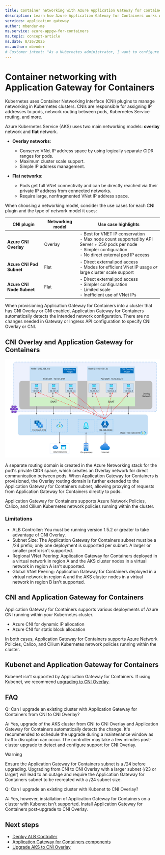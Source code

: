 ```yaml
---
title: Container networking with Azure Application Gateway for Containers
description: Learn how Azure Application Gateway for Containers works with different container networking interfaces.
services: application gateway
author: mbender-ms
ms.service: azure-appgw-for-containers
ms.topic: concept-article
ms.date: 8/26/2025
ms.author: mbender
# Customer intent: "As a Kubernetes administrator, I want to configure and deploy Application Gateway for Containers with different CNI plugins, so that I can manage networking efficiently and ensure seamless connectivity between pods in my Azure Kubernetes Service cluster."
---
```


# Container networking with Application Gateway for Containers

Kubernetes uses Container Networking Interface (CNI) plugins to manage networking in Kubernetes clusters. CNIs are responsible for assigning IP addresses to pods, network routing between pods, Kubernetes Service routing, and more.

Azure Kubernetes Service (AKS) uses two main networking models: **overlay** network and **flat** network.

* **Overlay networks**:
  * Conserve VNet IP address space by using logically separate CIDR ranges for pods.
  * Maximum cluster scale support.
  * Simple IP address management.
  
* **Flat networks**:
  * Pods get full VNet connectivity and can be directly reached via their private IP address from connected networks.
  * Require large, nonfragmented VNet IP address space.

When choosing a networking model, consider the use cases for each CNI plugin and the type of network model it uses:

| CNI plugin | Networking model | Use case highlights |
|-------------|----------------------|-----------------------|
| **Azure CNI Overlay** | Overlay | - Best for VNET IP conservation<br/>- Max node count supported by API Server + 250 pods per node<br/>- Simpler configuration<br/> - No direct external pod IP access |
| **Azure CNI Pod Subnet** | Flat | - Direct external pod access<br/>- Modes for efficient VNet IP usage _or_ large cluster scale support |
| **Azure CNI Node Subnet** | Flat | - Direct external pod access<br/>- Simpler configuration <br/>- Limited scale <br/>- Inefficient use of VNet IPs |

When provisioning Application Gateway for Containers into a cluster that has CNI Overlay or CNI enabled, Application Gateway for Containers automatically detects the intended network configuration. There are no changes needed in Gateway or Ingress API configuration to specify CNI Overlay or CNI.

## CNI Overlay and Application Gateway for Containers

![Diagram depicting traffic from the Internet ingressing into Application Gateway for Containers and being sent to backend pods in an overlay network in AKS.](./media/container-networking/application-gateway-for-containers-cni-overlay.svg)

A separate routing domain is created in the Azure Networking stack for the pod's private CIDR space, which creates an Overlay network for direct communication between pods. When Application Gateway for Containers is provisioned, the Overlay routing domain is further extended to the Application Gateway for Containers subnet, allowing proxying of requests from Application Gateway for Containers directly to pods.

Application Gateway for Containers supports Azure Network Policies, Calico, and Cilium Kubernetes network policies running within the cluster.

### Limitations

* ALB Controller: You must be running version 1.5.2 or greater to take advantage of CNI Overlay.
* Subnet Size: The Application Gateway for Containers subnet must be a /24 prefix; only one deployment is supported per subnet. A larger or smaller prefix isn't supported.
* Regional VNet Peering: Application Gateway for Containers deployed in a virtual network in region A and the AKS cluster nodes in a virtual network in region A isn't supported.
* Global VNet Peering: Application Gateway for Containers deployed in a virtual network in region A and the AKS cluster nodes in a virtual network in region B isn't supported.

## CNI and Application Gateway for Containers

Application Gateway for Containers supports various deployments of Azure CNI running within your Kubernetes cluster.

* Azure CNI for dynamic IP allocation
* Azure CNI for static block allocation

In both cases, Application Gateway for Containers supports Azure Network Policies, Calico, and Cilium Kubernetes network policies running within the cluster.

## Kubenet and Application Gateway for Containers

Kubenet isn't supported by Application Gateway for Containers. If using Kubenet, we recommend [upgrading to CNI Overlay](/azure/aks/upgrade-aks-ipam-and-dataplane#kubenet-cluster-upgrade).

## FAQ

Q: Can I upgrade an existing cluster with Application Gateway for Containers from CNI to CNI Overlay?

A: Yes, upgrade of the AKS cluster from CNI to CNI Overlay and Application Gateway for Containers automatically detects the change. It's recommended to schedule the upgrade during a maintenance window as traffic disruption can occur. The controller may take a few minutes post-cluster upgrade to detect and configure support for CNI Overlay.

> [!WARNING]
> Ensure the Application Gateway for Containers subnet is a /24 before upgrading. Upgrading from CNI to CNI Overlay with a larger subnet (/23 or larger) will lead to an outage and require the Application Gateway for Containers subnet to be recreated with a /24 subnet size.

Q: Can I upgrade an existing cluster with Kubenet to CNI Overlay?

A: Yes, however, installation of Application Gateway for Containers on a cluster with Kubenet isn't supported. Install Application Gateway for Containers post-upgrade to CNI Overlay.

## Next steps

* [Deploy ALB Controller](quickstart-deploy-application-gateway-for-containers-alb-controller.md?tabs=install-helm-windows)
* [Application Gateway for Containers components](application-gateway-for-containers-components.md)
* [Upgrade AKS to CNI Overlay](/azure/aks/upgrade-aks-ipam-and-dataplane#upgrade-an-existing-cluster-to-azure-cni-overlay)
